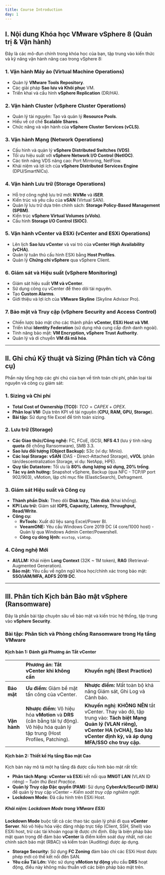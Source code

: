 ```yaml
---
title: Course Introduction
day: 1
---
```


## I. Nội dung Khóa học VMware vSphere 8 (Quản trị & Vận hành)

Đây là các mô-đun chính trong khóa học của bạn, tập trung vào kiến thức và kỹ năng vận hành nâng cao trong vSphere 8:

### 1. Vận hành Máy ảo (Virtual Machine Operations)
* Quản lý **VMware Tools Repository**.
* Các giải pháp **Sao lưu và Khôi phục** VM.
* Triển khai và cấu hình **vSphere Replication** (DR/HA).

### 2. Vận hành Cluster (vSphere Cluster Operations)
* Quản lý tài nguyên: Tạo và quản lý **Resource Pools**.
* Hiểu về cơ chế **Scalable Shares**.
* Chức năng và vận hành của **vSphere Cluster Services (vCLS)**.

### 3. Vận hành Mạng (Network Operations)
* Cấu hình và quản lý **vSphere Distributed Switches (VDS)**.
* Tối ưu hiệu suất với **vSphere Network I/O Control (NetIOC)**.
* Các tính năng VDS nâng cao: Port Mirroring, NetFlow.
* Khái niệm và lợi ích của **vSphere Distributed Services Engine** (DPU/SmartNICs).

### 4. Vận hành Lưu trữ (Storage Operations)
* Hỗ trợ công nghệ lưu trữ mới: **NVMe** và **iSER**.
* Kiến trúc và yêu cầu của **vSAN** (Virtual SAN).
* Quản lý lưu trữ dựa trên chính sách: **Storage Policy-Based Management (SPBM)**.
* Kiến trúc **vSphere Virtual Volumes (vVols)**.
* Cấu hình **Storage I/O Control (SIOC)**.

### 5. Vận hành vCenter và ESXi (vCenter and ESXi Operations)
* Lên lịch **Sao lưu vCenter** và vai trò của **vCenter High Availability (vCHA)**.
* Quản lý tuân thủ cấu hình ESXi bằng **Host Profiles**.
* Quản lý **Chứng chỉ vSphere** qua vSphere Client.

### 6. Giám sát và Hiệu suất (vSphere Monitoring)
* Giám sát hiệu suất **VM và vCenter**.
* Sử dụng công cụ vCenter để theo dõi tài nguyên.
* Tạo **Custom Alarms**.
* Giới thiệu và lợi ích của **VMware Skyline** (Skyline Advisor Pro).

### 7. Bảo mật và Truy cập (vSphere Security and Access Control)
* Chiến lược bảo mật cho các thành phần **vCenter, ESXi Host và VM**.
* Triển khai **Identity Federation** (sử dụng nhà cung cấp định danh ngoài).
* Tính năng bảo mật: **VM Encryption, vSphere Trust Authority**.
* Quản lý và di chuyển **VM đã mã hóa**.

***

## II. Ghi chú Kỹ thuật và Sizing (Phân tích và Công cụ)

Phần này tổng hợp các ghi chú của bạn về tính toán chi phí, phân loại tài nguyên và công cụ giám sát:

### 1. Sizing và Chi phí
* **Total Cost of Ownership (TCO):** $TCO = CAPEX + OPEX$.
* **Phân loại VM:** Dựa trên KPI về tài nguyên (**CPU, RAM, GPU, Storage**).
* **Bài tập:** Sử dụng file Excel để tính toán sizing.

### 2. Lưu trữ (Storage)
* **Các Giao thức/Công nghệ:** FC, FCoE, iSCSI, **NFS 4.1** (lưu ý tính năng **quota** để chống Ransomware), SMB 3.3.
* **Sao lưu đối tượng (Object Backup):** S3c (ví dụ: Minio).
* **Các loại Storage:** **vSAN** (DAS - Direct-Attached Storage), **vVOL** (phân tán/descentralization Storage, ví dụ: NetApp, HPE).
* **Quy tắc Datastore:** Tối ưu là **80% dung lượng sử dụng, 20% trống**.
* **Tác vụ ảnh hưởng:** Snapshot vSphere, Backup (qua NFC - TCP/IP port 902/903), vMotion, lập chỉ mục file (ElasticSearch), Defragment.

### 3. Giám sát Hiệu suất và Công cụ
* **Thành phần Disk:** Theo dõi **Disk lazy, Thin disk** (khai khống).
* **KPI Lưu trữ:** Giám sát **IOPS, Capacity, Latency, Throughput, Read/Write**.
* **Công cụ:**
    * **RvTools:** Xuất dữ liệu sang Excel/Power BI.
    * **VeeamONE:** Yêu cầu Windows Core 2019 DC (4 core/1000 host) - Quản lý qua Windows Admin Center/Powershell.
    * **Công cụ dòng lệnh:** `esxtop`, `vimtop`.

### 4. Công nghệ Mới
* **AI/LLM:** Khái niệm **Long Context** (32K ~ 1M token), **RAG** (Retrieval-Augmented Generation).
* **Bảo mật:** Yêu cầu về ngôn ngữ khoa học/chính xác trong bảo mật: **SSO/iAM/MFA, ADFS 2019 DC**.

***

## III. Phân tích Kịch bản Bảo mật vSphere (Ransomware)

Đây là phần bài tập chuyên sâu về bảo mật và kiến trúc hệ thống, tập trung vào **vSphere Security**.

### Bài tập: Phân tích và Phòng chống Ransomware trong Hạ tầng VMware

#### Kịch bản 1: Đánh giá Phương án Tắt vCenter
| | Phương án: Tắt vCenter khi không cần | Khuyến nghị (Best Practice) |
| :--- | :--- | :--- |
| **Bảo mật** | **Ưu điểm:** Giảm bề mặt tấn công của vCenter. | **Nhược điểm:** Mất toàn bộ khả năng Giám sát, Ghi Log và Cảnh báo. |
| **Vận hành** | **Nhược điểm:** Vô hiệu hóa **vMotion** và **DRS** (cân bằng tải tự động). Vô hiệu hóa quản lý tập trung (Host Profiles, Patching). | **Khuyến nghị:** **KHÔNG NÊN** tắt vCenter. Thay vào đó, tập trung vào: **Tách biệt Mạng Quản lý (VLAN riêng), vCenter HA (vCHA), Sao lưu vCenter định kỳ, và áp dụng MFA/SSO cho truy cập.** |

#### Kịch bản 2: Thiết kế Hạ tầng Bảo mật Cao
Kịch bản này mô tả một hạ tầng đã được cấu hình bảo mật rất tốt:

* **Phân tách Mạng:** **vCenter và ESXi** kết nối qua **MNGT LAN** (VLAN ID riêng) – *Tuân thủ Best Practice*.
* **Quản lý Truy cập Đặc quyền (PAM):** Sử dụng **CyberArk/SecurID (MFA)** để quản lý truy cập vCenter – *Kiểm soát truy cập nghiêm ngặt*.
* **Lockdown Mode:** Đã cấu hình trên ESXi Host.

##### Khái niệm: Lockdown Mode trong VMware ESXi
**Lockdown Mode** buộc tất cả các thao tác quản lý phải đi qua **vCenter Server**. Nó vô hiệu hóa việc đăng nhập trực tiếp (Client, SSH, Shell) vào ESXi host, trừ các tài khoản ngoại lệ được chỉ định. Đây là biện pháp bảo mật quan trọng để đảm bảo **vCenter** là điểm kiểm soát duy nhất, nơi các chính sách bảo mật (RBAC) và kiểm toán (Auditing) được áp dụng.

* **Storage Security:** Sử dụng **FC Zoning** đảm bảo chỉ các ESXi Host được phép mới có thể kết nối đến SAN.
* **Yêu cầu Tải Lớn:** Việc sử dụng **vMotion tự động** yêu cầu **DRS** hoạt động, điều này không mâu thuẫn với các biện pháp bảo mật trên.